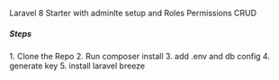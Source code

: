 <p>
    Laravel 8 Starter with adminlte setup and Roles Permissions CRUD
</p>
<h5>Steps</h5>
<p>
    1. Clone the Repo
    2. Run composer install
    3. add .env and db config
    4. generate key
    5. install laravel breeze
</p>
